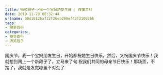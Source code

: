 ```yaml
---
title: 搞笑段子->我一个宝妈朋友生日 | 糗事百科
date: 2019-11-28 00:32:44
urlname: 00d1612baf32f26eb290ef43f21003bb
tags: 
- 糗事百科
categories:
- 糗事百科
- 搞笑段子
---
```

国庆节，我一个宝妈朋友生日，开始都祝她生日快乐，然后，又祝国庆节快乐！我就想到网上一个新段子了，立马来了句:祝我们共同的母亲节日快乐！那场面，不摆了，我就是发觉哪里不对劲了


